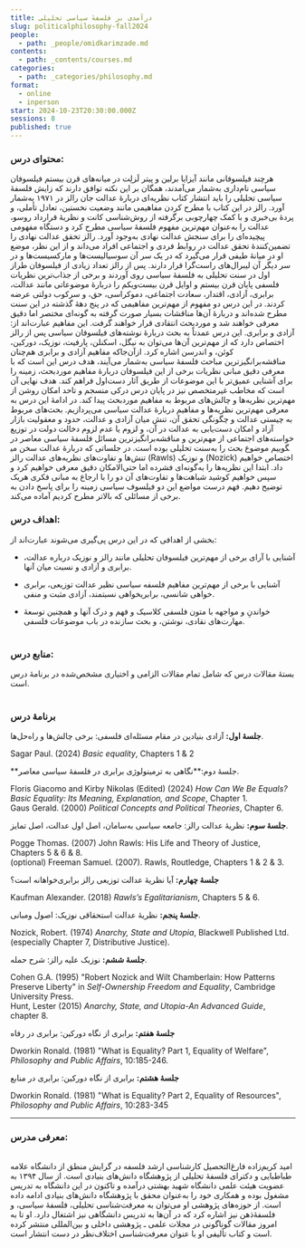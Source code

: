 ```yaml
---
title: درآمدی بر فلسفهٔ سیاسی تحلیلی
slug: politicalphilosophy-fall2024
people:
  - path: _people/omidkarimzade.md
contents:
  - path: _contents/courses.md
categories:
  - path: _categories/philosophy.md
format:
  - online
  - inperson
start: 2024-10-23T20:30:00.000Z
sessions: 8
published: true
---
```




### محتوای درس:

هرچند فیلسوفانی مانند آیزایا برلین و پیتر لَزلِت در میانه‌های قرن بیستم فیلسوفان سیاسی نام‌داری به‌شمار می‌‌آمدند، همگان بر این نکته توافق دارند که زایش فلسفۀ سیاسی تحلیلی را باید انتشار کتاب نظریه‌‌ای دربارۀ عدالت جان رالز در ۱۹۷۱ به‌شمار آورد. رالز در اين کتاب با مطرح کردن مفاهيمی مانند وضعيت نخستين، تعادل تأملی، و پردۀ بی‌خبری و با کمک چهارچوبی برگرفته از روش‌‌شناسی کانت و نظريۀ قرارداد روسو، عدالت را به‌عنوان مهم‌‌ترين مفهوم فلسفۀ سياسی مطرح کرد و دستگاه مفهومی پيچيده‌‌ای را برای سنجش عدالت نهادی به‌‌وجود آورد. رالز تحقق عدالت نهادی را تضمين‌کنندۀ تحقق عدالت در روابط فردی و اجتماعی افراد می‌‌داند و از اين نظر، موضع او در ميانۀ طيفی قرار می‌‌گيرد که در يک سر آن سوسياليست‌‌ها و مارکسیست‌‌ها و در سر ديگر آن ليبرال‌های راست‌‌گرا قرار دارند. پس از رالز تعداد زیادی از فیلسوفان طراز اول در سنت تحلیلی به فلسفۀ سیاسی روی آوردند و برخی از جذاب‌ترین نظریات فلسفی پایان قرن بیستم و اوایل قرن بیست‌ویکم را دربارۀ موضوعاتی مانند عدالت، برابری، آزادی، اقتدار، سعادت اجتماعی، دموکراسی، حق، و سرکوب دولتی عرضه کردند.
در این درس دو مفهوم از مهم‌‌ترین مفاهیمی که در پنج دهۀ گذشته در این سنت مطرح شده‌‌اند و دربارۀ آن‌ها مناقشات بسیار صورت گرفته به گونه‌‌ای مختصر اما دقیق معرفی خواهند شد و موردبحث انتقادی قرار خواهند گرفت. این مفاهیم عبارت‌اند از: آزادی و برابری.
این درس عمدتاً به بحث دربارۀ نوشته‌های فیلسوفان سیاسی پس از رالز اختصاص دارد که از مهم‌‌ترین آن‌ها می‌توان به نیگل، اسکنلن، پارفیت، نوزیک، دورکین، کوئن، و اندرسن اشاره کرد. ازآن‌جاکه مفاهیم آزادی و برابری هم‌چنان مناقشه‌‌برانگیزترین مباحث فلسفۀ سیاسی به‌شمار می‌‌آیند، هدف‌‌ درس این است که با معرفی دقیق مبانی نظریات برخی از این فیلسوفان دربارۀ مفاهیم موردبحث، زمینه را برای آشنایی عمیق‌‌تر با این موضوعات از طریق آثار دست‌‌اول فراهم کند. هدف نهایی آن است که مخاطب غیرمتخصص نیز در پایان درس درکی منسجم و تاحد امکان روشن از مهم‌ترین نظریه‌ها و چالش‌‌های مربوط به مفاهیم موردبحث پیدا کند.
در ادامۀ این درس به معرفی مهم‌ترین نظریه‌ها و مفاهیم دربارۀ عدالت سیاسی می‌پردازیم. بحث‌های مربوط به چیستی عدالت و چگونگی تحقق آن، تنش میان آزادی و عدالت، حدود و معقولیت بازار آزاد و امکان دست‌یابی به عدالت در آن، و لزوم یا عدم لزوم دخالت دولت در توزیع خواسته‌های اجتماعی از مهم‌ترین و مناقشه‌برانگیزترین مسائل فلسفۀ سیاسی معاصر در سنت تحلیلی بوده است. در جلساتی که دربارۀ عدالت سخن می‎گوییم موضوع بحث را به تنش‌ها و تفاوت‌های نظریه‌های عدالت رالز (Rawls) و نوزیک (Nozick) اختصاص خواهیم داد. ابتدا این نظریه‌ها را به‌گونه‌ای فشرده اما حتی‌الامکان دقیق معرفی خواهیم کرد و سپس خواهیم کوشید شباهت‌ها و تفاوت‌های آن دو را با ارجاع به مبانی فکری هریک توضیح دهیم. فهم درست مواضع این دو فیلسوف سیاسی زمینه را برای پاسخ دادن به برخی از مسائلی که بالاتر مطرح کردیم آماده می‌کند.
<br>

### اهداف درس:

 بخشی از اهدافی که در این درس پی‌گیری می‌شوند عبارت‌اند از:

 - آشنایی با آرای برخی از مهم‌ترین فیلسوفان تحلیلی مانند رالز و نوزیک درباره عدالت، برابری و آزادی و نسبت میان آنها.

 - آشنایی با برخی از مهم‌ترین مفاهیم فلسفه سیاسی نظیر عدالت توزیعی، برابری­‌خواهی شانسی، برابری­خواهی نسبت­مند، آزادی مثبت و منفی.

 - خواندنِ و مواجهه با متون فلسفی کلاسیک و فهم و درک آنها و همچنین توسعهٔ مهارت‌های نقادی، نوشتن، و بحث سازنده در باب موضوعات فلسفی.
<br><br>

### منابع درس:

بستهٔ مقالات درس که شامل تمام مقالات الزامی و اختیاری مشخص‌شده در برنامهٔ درس است.
<br><br>


### برنامهٔ درس

**جلسهٔ اول:** آزادی بنیادین در مقام مسئله‌ای فلسفی: برخی چالش‌ها و راه‌حل‌ها.

<p dir="ltr">
Sagar Paul. (2024) <i>Basic equality</i>, Chapters 1 & 2  <br>
</p>

**جلسهٔ دوم:**نگاهی به ترمینولوژی برابری در فلسفهٔ سیاسی معاصر.

<p dir="ltr">
Floris Giacomo and Kirby Nikolas (Edited) (2024) <i>How Can We Be Equals? Basic Equality: Its Meaning, Explanation, and Scope</i>, Chapter 1.<br>
Gaus Gerald. (2000) <i>Political Concepts and Political Theories</i>, Chapter 6.
</p>

**جلسهٔ سوم:** نظریهٔ عدالت رالز: جامعه سیاسی به‌سامان، اصل اول عدالت، اصل تمایز.

<p dir="ltr">
Pogge Thomas. (2007) John Rawls: His Life and Theory of Justice, Chapters 5 & 6 & 8. <br>
(optional) Freeman Samuel. (2007). Rawls, Routledge, Chapters 1 & 2 & 3. 
</p>

**جلسهٔ چهارم:** آیا نظریهٔ عدالت توزیعی رالز برابری‌خواهانه است؟

<p dir="ltr">
Kaufman Alexander. (2018) <i>Rawls’s Egalitarianism</i>, Chapters 5 &  6.
</p>

**جلسهٔ پنجم:** نظریهٔ عدالت استحقاقی نوزیک: اصول ومبانی.

<p dir="ltr">
Nozick, Robert. (1974) <i>Anarchy, State and Utopia</i>, Blackwell Published Ltd. (especially Chapter 7, Distributive Justice).
</p>

**جلسهٔ ششم:** نوزیک علیه رالز: شرح حمله.

<p dir="ltr">
Cohen G.A. (1995) "Robert Nozick and Wilt Chamberlain: How Patterns Preserve Liberty" in <i>Self-Ownership Freedom and Equality</i>, Cambridge University Press.<br>
Hunt, Lester (2015) <i>Anarchy, State, and Utopia-An Advanced Guide</i>, chapter 8.
</p>

**جلسهٔ هفتم:** برابری از نگاه دورکین: برابری در رفاه

<p dir="ltr">
Dworkin Ronald. (1981) "What is Equality? Part 1, Equality of Welfare", <i>Philosophy and Public Affairs</i>, 10:185-246.
</p>

**جلسهٔ هشتم:** برابری از نگاه دورکین: برابری در منابع

<p dir="ltr">
Dworkin Ronald. (1981) "What is Equality? Part 2, Equality of Resources", <i>Philosophy and Public Affairs</i>, 10:283-345</p>

----------

### معرفی مدرس:
<br>
امید کریم‌زاده فارغ‌التحصیل کارشناسی ارشد فلسفه در گرایش منطق از دانشگاه علامه طباطبایی و دکترای فلسفۀ تحلیلی از پژوهشگاه دانش‌های بنیادی است. از سال ۱۳۹۴ به عضویت هیئت علمی دانشگاه شهید بهشتی درآمده و تاکنون در این دانشگاه به تدریس مشغول بوده و همکاری خود را به‌عنوان محقق با پژوهشگاه دانش‌های بنیادی ادامه داده است. از حوزه‌های پژوهشی او می‌توان به معرفت‌شناسی تحلیلی، فلسفۀ سیاسی، و فلسفۀذهن نیز اشاره کرد که در آن‌ها به تدریس دانشگاهی نیز اشتغال دارد. او تا به امروز مقالات گوناگونی در مجلات علمی ـ پژوهشی داخلی و بین‌المللی منتشر کرده است و کتاب تألیفی او با عنوان معرفت‌شناسی اختلاف‌نظر در دست انتشار است.
